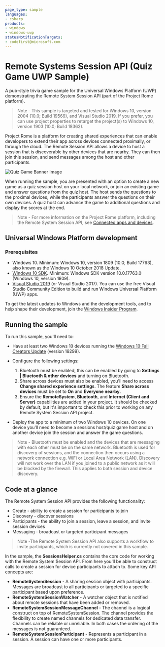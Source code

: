 ```yaml
---
page_type: sample
languages:
- csharp
products:
- windows
- windows-uwp
statusNotificationTargets:
- codefirst@microsoft.com
---
```


<!---
    category: NetworkingAndWebServices DeepLinksAndAppToAppCommunication
-->

# Remote Systems Session API (Quiz Game UWP Sample)

A pub-style trivia game sample for the Universal Windows Platform (UWP) demonstrating the Remote System Session API (part of the Project Rome platform).

> Note - This sample is targeted and tested for Windows 10, version 2004 (10.0; Build 19569), and Visual Studio 2019. If you prefer, you can use project properties to retarget the project(s) to Windows 10, version 1903 (10.0; Build 18362).

Project Rome is a platform for creating shared experiences that can enable developers to extend their app across devices connected proximally, or through the cloud. The Remote Session API allows a device to host a session that is discoverable by other devices that are nearby. They can then join this session, and send messages among the host and other participants. 

![Quiz Game Banner Image](Images/QuizGameBanner.png)

When running the sample, you are presented with an option to create a new game as a quiz session host on your local network, or join an existing game and answer questions from the quiz host. The host sends the questions to the proximal devices, while the participants answer the questions on their own devices. A quiz host can advance the game to additional questions and display the scores at the end. 

> Note - For more information on the Project Rome platform, including the Remote System Session API, see [Connected apps and devices](https://docs.microsoft.com/windows/uwp/launch-resume/connected-apps-and-devices).

## Universal Windows Platform development

### Prerequisites

- Windows 10. Minimum: Windows 10, version 1809 (10.0; Build 17763), also known as the Windows 10 October 2018 Update.
- [Windows 10 SDK](https://developer.microsoft.com/windows/downloads/windows-10-sdk). Minimum: Windows SDK version 10.0.17763.0 (Windows 10, version 1809).
- [Visual Studio 2019](https://visualstudio.microsoft.com/downloads/) (or Visual Studio 2017). You can use the free Visual Studio Community Edition to build and run Windows Universal Platform (UWP) apps.

To get the latest updates to Windows and the development tools, and to help shape their development, join 
the [Windows Insider Program](https://insider.windows.com).

## Running the sample

To run this sample, you'll need to:

- Have at least two Windows 10 devices running the [Windows 10 Fall Creators Update](https://support.microsoft.com/help/4028685/windows-10-get-the-fall-creators-update) (version 16299).

- Configure the following settings:
    1. Bluetooth must be enabled, this can be enabled by going to **Settings | Bluetooth & other devices** and turning on Bluetooth.
    2. Share across devices must also be enabled, you'll need to access **Change shared experience settings**. The feature  **Share across devices** must be set to **On** and **Everyone nearby.**
    3. Ensure the **RemoteSystem**, **Bluetooth**, and **Internet (Client and Server)** capabilities are added in your project. It should be checked by default, but it's important to check this prior to working on any Remote System Session API project.
- Deploy the app to a minimum of two Windows 10 devices. On one device you'll need to become a sessions host/quiz game host and on another device join the session and answer the game questions.

> Note -  Bluetooth must be enabled and the devices that are messaging with each other must be on the same network. Bluetooth is used for discovery of sessions, and the connection then occurs using a network connection e.g. WiFi or Local Area Network (LAN). Discovery will not work over the LAN if you joined to a public network as it will be blocked by the firewall. This applies to both session and device discovery.

## Code at a glance

The Remote System Session API provides the following functionality:
- Create - ability to create a session for participants to join
- Discovery - discover sessions
- Participants - the ability to join a session, leave a session, and invite session devices
- Messaging - broadcast or targeted participant messages

> Note -The Remote System Session API also supports a workflow to invite participants, which is currently not covered in this sample. 

In the sample, the **SessionsHelper.cs** contains the core code for working with the Remote System Session API. From here you'll be able to construct calls to create a session for device participants to attach to. Some key API concepts are:
- **RemoteSystemSession** - A sharing session object with participants. Messages are broadcast to all participants or targeted to a specific participant based upon preference.
- **RemoteSystemSessionWatcher** - A watcher object that is notified about remote sessions that have been added or removed. 
- **RemoteSystemSessionMessageChannel** - The channel is a logical construct on top of RemoteSystemSession. The channel provides the flexibility to create named channels for dedicated data transfer. Channels can be reliable or unreliable. In both cases the ordering of the messages is not guaranteed. 
- **RemoteSystemSessionParticipant** - Represents a participant in a session. A session can have one or more participants.


 
